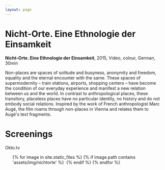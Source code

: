 ```yaml
---
layout: page
---
```


# Nicht-Orte. Eine Ethnologie der Einsamkeit

<strong><b>Nicht-Orte. Eine Ethnologie der Einsamkeit</b></strong>, 2015, Video, colour, German, 30min <br>

Non-places are spaces of solitude and busyness, anonymity and freedom, equality and the eternal encounter with the same. These spaces of supermodernity – train stations, airports, shopping centers – have become the condition of our everyday experience and manifest a new relation between us and the world. In contrast to anthropological places, these transitory, placeless places have no particular identity, no history and do not embody social relations. Inspired by the work of French anthropologist Marc Augé, the film roams through non-places in Vienna and relates them to Augé's text fragments.

# Screenings

Okto.tv<br>

<ul>
{% for image in site.static_files %}
    {% if image.path contains 'assets/img/nichtorte' %}
<a class="img" href="{{ image.path }}"><img title="" src="{{ image.path }}"/></a>
    {% endif %}
{% endfor %}
</ul>